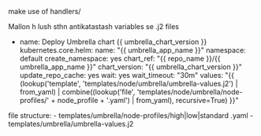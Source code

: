 make use of handlers/

Mallon h lush sthn antikatastash variables se .j2 files
- name: Deploy Umbrella chart {{ umbrella_chart_version }}
    kubernetes.core.helm:
    name: "{{ umbrella_app_name }}"
    namespace: default
    create_namespace: yes
    chart_ref: "{{ repo_name }}/{{ umbrella_app_name }}"
    chart_version: "{{ umbrella_chart_version }}"
    update_repo_cache: yes
    wait: yes
    wait_timeout: "30m"
    values: "{{ (lookup('template', 'templates/node/umbrella/umbrella-values.j2') | from_yaml) | combine((lookup('file', 'templates/node/umbrella/node-profiles/' + node_profile + '.yaml') | from_yaml), recursive=True) }}"

file structure:
    - templates/umbrella/node-profiles/high|low|standard .yaml
    - templates/umbrella/umbrella-values.j2